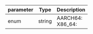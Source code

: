 | parameter | Type | Description |
| ----------- | ----------- |----------- |
| enum  |  string  | AARCH64: <br/>X86_64:    |